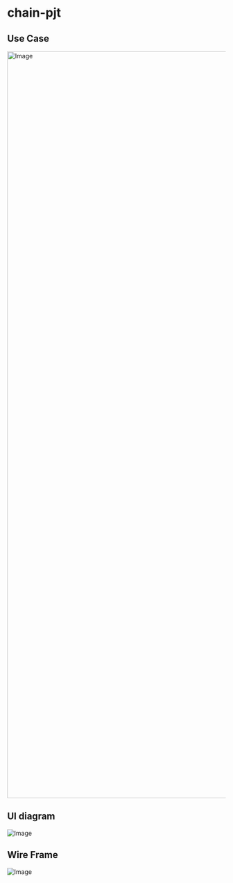# chain-pjt

## Use Case
<img width="1720" alt="Image" src="https://github.com/user-attachments/assets/33296709-951f-4b04-8f7e-fe534f9f9c9c" />

## UI diagram
![Image](https://github.com/user-attachments/assets/e4c5fe7d-187d-4ee6-8c37-892e6154e202)

## Wire Frame
![Image](https://github.com/user-attachments/assets/a8755a50-04ec-4220-9557-f69962ed8ecb)

